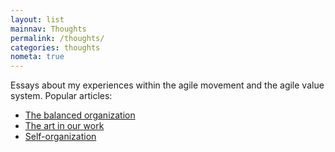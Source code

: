 ```yaml
---
layout: list
mainnav: Thoughts
permalink: /thoughts/
categories: thoughts
nometa: true
---
```

Essays about my experiences within the agile movement and the agile value system. Popular articles:

- [The balanced organization](/thoughts/balanced-organization/)
- [The art in our work](/thoughts/art-in-work/)
- [Self-organization](/thoughts/self-organization/)
